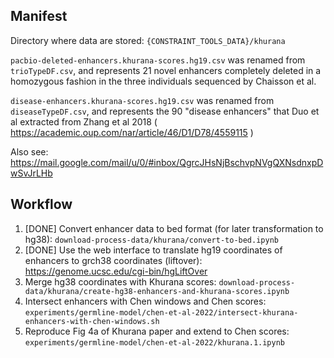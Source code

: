 ## Manifest 

Directory where data are stored: `{CONSTRAINT_TOOLS_DATA}/khurana`

`pacbio-deleted-enhancers.khurana-scores.hg19.csv` was renamed from `trioTypeDF.csv`,
and represents 21 novel enhancers completely deleted in a homozygous fashion in the three individuals sequenced by Chaisson et al.

`disease-enhancers.khurana-scores.hg19.csv` was renamed from `diseaseTypeDF.csv`,
and represents the 90 "disease enhancers" that Duo et al
extracted from Zhang et al 2018 ( https://academic.oup.com/nar/article/46/D1/D78/4559115 )

Also see: https://mail.google.com/mail/u/0/#inbox/QgrcJHsNjBschvpNVgQXNsdnxpDwSvJrLHb

## Workflow

1. [DONE] Convert enhancer data to bed format (for later transformation to hg38): 
`download-process-data/khurana/convert-to-bed.ipynb`
2. [DONE] Use the web interface to translate hg19 coordinates of enhancers to grch38 coordinates (liftover): 
https://genome.ucsc.edu/cgi-bin/hgLiftOver
3. Merge hg38 coordinates with Khurana scores: `download-process-data/khurana/create-hg38-enhancers-and-khurana-scores.ipynb`
4. Intersect enhancers with Chen windows and Chen scores: `experiments/germline-model/chen-et-al-2022/intersect-khurana-enhancers-with-chen-windows.sh`
5. Reproduce Fig 4a of Khurana paper and extend to Chen scores: `experiments/germline-model/chen-et-al-2022/khurana.1.ipynb`


